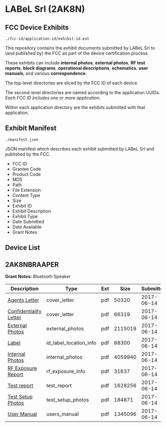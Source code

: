 # LABeL Srl (2AK8N)
## FCC Device Exhibits

```
./fcc-id/application-id/exhibit-id.ext
```

This repository contains the exhibit documents submitted by LABeL Srl to (and published by) the FCC as part of the device certification process.

These exhibits can include **internal photos**, **external photos**, **RF test reports**, **block diagrams**, **operational descriptions**, **schematics**, **user manuals**, and various **correspondence**.

The top-level directories are sliced by the FCC ID of each device.

The second-level directories are named according to the application UUIDs. *Each FCC ID includes one or more application.*

Within each application directory are the exhibits submitted with that application. 

## Exhibit Manifest

```
./manifest.json
```

JSON manifest which describes each exhibit submitted by LABeL Srl and published by the FCC.

- FCC ID
- Grantee Code
- Product Code
- MD5
- Path
- File Extension
- Content Type
- Size
- Exhibit ID
- Exhibit Description
- Exhibit Type
- Date Submitted
- Date Available
- Grant Notes

## Device List
## 2AK8NBRAAPER
**Grant Notes:** Bluetooth Speaker

| Description | Type | Ext | Size | Submitted | Available |
| ----------- | ---- | --- | ---- | --------- | --------- |
| [Agents Letter](2AK8NBRAAPER/19bae5850b3e6ff4bc9f8003c075bfb1/3426622.pdf) | cover_letter | pdf | 50320 | 2017-06-14 | 2017-06-14 |
| [Confidentiality Letter](2AK8NBRAAPER/19bae5850b3e6ff4bc9f8003c075bfb1/3426623.pdf) | cover_letter | pdf | 66319 | 2017-06-14 | 2017-06-14 |
| [External Photos](2AK8NBRAAPER/19bae5850b3e6ff4bc9f8003c075bfb1/3426602.pdf) | external_photos | pdf | 2115019 | 2017-06-14 | 2017-11-02 |
| [Label](2AK8NBRAAPER/19bae5850b3e6ff4bc9f8003c075bfb1/3426600.pdf) | id_label_location_info | pdf | 88300 | 2017-06-14 | 2017-06-14 |
| [Internal Photos](2AK8NBRAAPER/19bae5850b3e6ff4bc9f8003c075bfb1/3426618.pdf) | internal_photos | pdf | 4059940 | 2017-06-14 | 2017-11-02 |
| [RF Exposure Report](2AK8NBRAAPER/19bae5850b3e6ff4bc9f8003c075bfb1/3426620.pdf) | rf_exposure_info | pdf | 31637 | 2017-06-14 | 2017-06-14 |
| [Test report](2AK8NBRAAPER/19bae5850b3e6ff4bc9f8003c075bfb1/3426611.pdf) | test_report | pdf | 1628256 | 2017-06-14 | 2017-06-14 |
| [Test Setup Photos](2AK8NBRAAPER/19bae5850b3e6ff4bc9f8003c075bfb1/3426615.pdf) | test_setup_photos | pdf | 184871 | 2017-06-14 | 2017-11-02 |
| [User Manual](2AK8NBRAAPER/19bae5850b3e6ff4bc9f8003c075bfb1/3426617.pdf) | users_manual | pdf | 1345096 | 2017-06-14 | 2017-11-02 |
